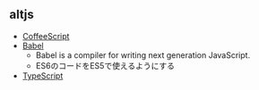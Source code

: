 ## altjs

- [CoffeeScript](http://coffeescript.org/)
- [Babel](https://babeljs.io/)
  - Babel is a compiler for writing next generation JavaScript.
  - ES6のコードをES5で使えるようにする  
- [TypeScript](http://www.typescriptlang.org/)
